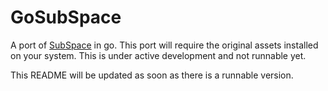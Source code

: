 # GoSubSpace

A port of  [SubSpace](https://en.wikipedia.org/wiki/SubSpace_(video_game)) in go. This port will require the original assets installed on your system.
This is under active development and not runnable yet.

This README will be updated as soon as there is a runnable version.
